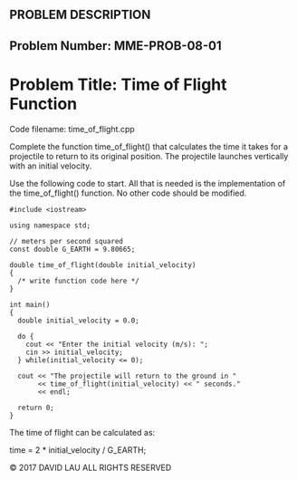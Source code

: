 PROBLEM DESCRIPTION
-------------------
Problem Number: MME-PROB-08-01
------------------------------

Problem Title: Time of Flight Function
======================================

Code filename: time_of_flight.cpp

Complete the function time_of_flight() that calculates the time it takes for a projectile to return to its original position. The projectile launches vertically with an initial velocity.

Use the following code to start. All that is needed is the implementation of the time_of_flight() function. No other code should be modified.

    #include <iostream>

    using namespace std;

    // meters per second squared
    const double G_EARTH = 9.80665;   

    double time_of_flight(double initial_velocity)
    {
      /* write function code here */
    }

    int main()
    {
      double initial_velocity = 0.0;

      do {
        cout << "Enter the initial velocity (m/s): ";
        cin >> initial_velocity;
      } while(initial_velocity <= 0);

      cout << "The projectile will return to the ground in "
           << time_of_flight(initial_velocity) << " seconds."
           << endl;

      return 0;
    }

The time of flight can be calculated as:

<p class="Code">
    time = 2 * initial_velocity / G_EARTH;
</p>

© 2017 DAVID LAU ALL RIGHTS RESERVED
